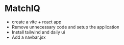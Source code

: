 # MatchIQ

- create a vite + react app
- Remove unnecessary code and setup the application
- Install tailwind and daily ui
- Add a navbar.jsx